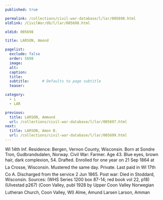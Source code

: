 ```yaml
---
published: true

permalink: /collections/civil-war-database/l/lar/005698.html
oldlink: /CivilWar/db/l/lar/005698.html

oldid: 005698

title: LARSON, Amond

pagelist:
  exclude: false
  order: 5698
  image: 
  alt:
  caption:
  title:
  subtitle:      # Defaults to page subtitle
  teaser:

category: 
  - L 
  - LAR

previous:
  title: LARSON, Ammund
  url: /collections/civil-war-database/l/lar/005697.html  
next:
  title: LARSON, Amon B.
  url: /collections/civil-war-database/l/lar/005699.html   
---
```

WI 14th Inf. Residence: Bergen, Vernon County, Wisconsin. Born at Sondre Tron, Gudbrandsdalen, Norway. Civil War: Farmer. Age 43. Blue eyes, brown hair, dark complexion, 5&#146;4&#148;. Drafted. Enrolled for one year on 21 Sep 1864 at La Crosse, Wisconsin. Mustered the same day. Private. &#147;Last paid&#148; in WI 17th Co A. Discharged from the service 2 Jun 1865. Post war: Died in Stoddard, Wisconsin. Sources: (WHS Series 1200 box 87-14; red book vol 22, p18) (Ulvestad p267) (&#147;Coon Valley&#148;, publ 1928 by Upper Coon Valley Norwegian Lutheran Church, Coon Valley, WI) &#147;Alme, Amund Larsen&#148; &#147;Larson, Amman&#148;